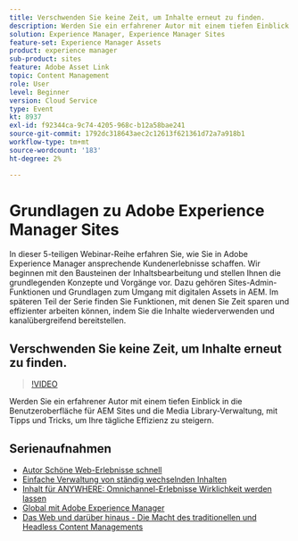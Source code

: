 ```yaml
---
title: Verschwenden Sie keine Zeit, um Inhalte erneut zu finden.
description: Werden Sie ein erfahrener Autor mit einem tiefen Einblick in die Benutzeroberfläche für AEM Sites und die Media Library-Verwaltung, mit Tipps und Tricks zur Steigerung der täglichen Effizienz.
solution: Experience Manager, Experience Manager Sites
feature-set: Experience Manager Assets
product: experience manager
sub-product: sites
feature: Adobe Asset Link
topic: Content Management
role: User
level: Beginner
version: Cloud Service
type: Event
kt: 8937
exl-id: f92344ca-9c74-4205-968c-b12a58bae241
source-git-commit: 1792dc318643aec2c12613f621361d72a7a918b1
workflow-type: tm+mt
source-wordcount: '183'
ht-degree: 2%

---
```


# Grundlagen zu Adobe Experience Manager Sites

In dieser 5-teiligen Webinar-Reihe erfahren Sie, wie Sie in Adobe Experience Manager ansprechende Kundenerlebnisse schaffen. Wir beginnen mit den Bausteinen der Inhaltsbearbeitung und stellen Ihnen die grundlegenden Konzepte und Vorgänge vor. Dazu gehören Sites-Admin-Funktionen und Grundlagen zum Umgang mit digitalen Assets in AEM. Im späteren Teil der Serie finden Sie Funktionen, mit denen Sie Zeit sparen und effizienter arbeiten können, indem Sie die Inhalte wiederverwenden und kanalübergreifend bereitstellen.

## Verschwenden Sie keine Zeit, um Inhalte erneut zu finden.

>[!VIDEO](https://video.tv.adobe.com/v/336983/?quality=12&learn=on&hidetitle=true)

Werden Sie ein erfahrener Autor mit einem tiefen Einblick in die Benutzeroberfläche für AEM Sites und die Media Library-Verwaltung, mit Tipps und Tricks, um Ihre tägliche Effizienz zu steigern.

## Serienaufnahmen

* [Autor Schöne Web-Erlebnisse schnell](authoring-fundamentals.md)
* [Einfache Verwaltung von ständig wechselnden Inhalten](collaboration-tools.md)
* [Inhalt für ANYWHERE: Omnichannel-Erlebnisse Wirklichkeit werden lassen](omnichannel-experiences.md)
* [Global mit Adobe Experience Manager](multi-site-management-web-translation.md)
* [Das Web und darüber hinaus - Die Macht des traditionellen und Headless Content Managements](traditional-headless-content-management.md)
